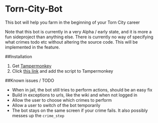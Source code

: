 # Torn-City-Bot
This bot will help you farm in the beginning of your Torn City career

Note that this bot is currently in a very Alpha / early state, and it is more a fun sideproject than anything else. There is currently no way of specifying what crimes todo etc without altering the source code. This will be implemented in the feature.

##Installation

1. Get [Tampermonkey](http://tampermonkey.net/)
2. Click [this link](https://github.com/Fastjur/Torn-City-Bot/raw/master/src/TornCityBot.user.js) and add the script to Tampermonkey

##Known issues / TODO

* When in jail, the bot still tries to perform actions, should be an easy fix
* Build in exceptions to urls, like the wiki and when not logged in
* Allow the user to choose which crimes to perform
* Allow a user to switch of the bot temporarily
* The bot stays on the same screen if your crime fails. It also possibly messes up the `crime_step`

